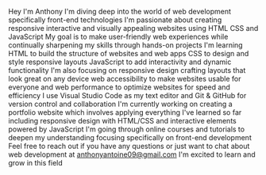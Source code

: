 Hey I'm Anthony I'm diving deep into the world of web development specifically front-end technologies I'm passionate about creating responsive interactive and visually appealing websites using HTML CSS and JavaScript My goal is to make user-friendly web experiences while continually sharpening my skills through hands-on projects I'm learning HTML to build the structure of websites and web apps CSS to design and style responsive layouts JavaScript to add interactivity and dynamic functionality I'm also focusing on responsive design crafting layouts that look great on any device web accessibility to make websites usable for everyone and web performance to optimize websites for speed and efficiency I use Visual Studio Code as my text editor and Git & GitHub for version control and collaboration I'm currently working on creating a portfolio website which involves applying everything I've learned so far including responsive design with HTML/CSS and interactive elements powered by JavaScript I'm going through online courses and tutorials to deepen my understanding focusing specifically on front-end development Feel free to reach out if you have any questions or just want to chat about web development at anthonyantoine09@gmail.com I'm excited to learn and grow in this field
